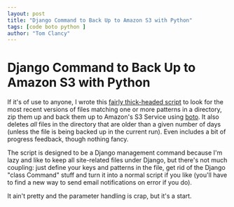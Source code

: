 ```yaml
---
layout: post
title: "Django Command to Back Up to Amazon S3 with Python"
tags: [code boto python ]
author: "Tom Clancy"
---
```


# Django Command to Back Up to Amazon S3 with Python

If it's of use to anyone, I wrote this [fairly thick-headed script](https://gist.github.com/5892498) to look for the most recent versions of files matching one or more patterns in a directory, zip them up and back them up to Amazon's S3 Service using [boto](http://boto.readthedocs.org/en/latest/). It also deletes *all* files in the directory that are older than a given number of days (unless the file is being backed up in the current run). Even includes a bit of progress feedback, though nothing fancy.

The script is designed to be a Django management command because I'm lazy and like to keep all site-related files under Django, but there's not much coupling: just define your keys and patterns in the file, get rid of the Django "class Command" stuff and turn it into a normal script if you like (you'll have to find a new way to send email notifications on error if you do). 

It ain't pretty and the parameter handling is crap, but it's a start.

<script src="https://gist.github.com/tclancy/5892498.js"></script>
